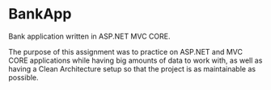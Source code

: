 # BankApp

Bank application written in ASP.NET MVC CORE.

The purpose of this assignment was to practice on ASP.NET and MVC CORE applications while having big amounts of data to work with, as well as having a Clean Architecture setup so that the project is as maintainable as possible.

